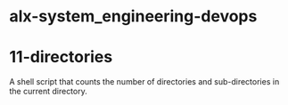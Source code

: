 # alx-system_engineering-devops
# 11-directories 
A shell script that counts the number of directories and sub-directories in the current directory.
